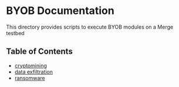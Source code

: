 # BYOB Documentation

This directory provides scripts to execute BYOB modules on a Merge testbed

## Table of Contents

- [cryptomining](./cryptomining.md)
- [data exfiltration](./exfilitration.md)
- [ransomware](./ransomware.md)
